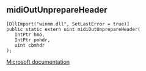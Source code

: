 ## midiOutUnprepareHeader

```
[DllImport("winmm.dll", SetLastError = true)]
public static extern uint midiOutUnprepareHeader(
   IntPtr hmo,
   IntPtr pmhdr,
   uint cbmhdr
);
```

[Microsoft documentation](TODO)

